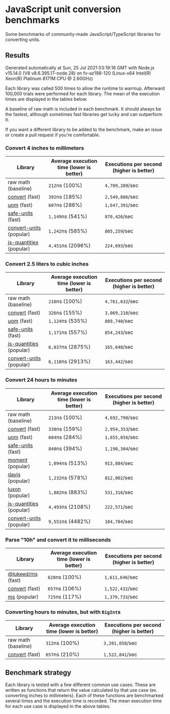 # JavaScript unit conversion benchmarks

Some benchmarks of community-made JavaScript/TypeScript libraries for converting units.

## Results

<!-- beginblock(results) -->

Generated automatically at Sun, 25 Jul 2021 03:19:18 GMT with Node.js v15.14.0 (V8 v8.6.395.17-node.28) on fv-az198-120 (Linux-x64 Intel(R) Xeon(R) Platinum 8171M CPU @ 2.60GHz)

Each library was called 500 times to allow the runtime to warmup.
Afterward 100,000 trials were performed for each library.
The mean of the execution times are displayed in the tables below.

A baseline of raw math is included in each benchmark.
It should always be the fastest, although sometimes fast libraries get lucky and can outperform it.

If you want a different library to be added to the benchmark, make an issue or create a pull request if you're comfortable.

### Convert 4 inches to millimeters

| Library                                                            | Average execution time (lower is better) | Executions per second (higher is better) |
| ------------------------------------------------------------------ | ---------------------------------------- | ---------------------------------------- |
| raw math (baseline)                                                | `212`ns (100%)                           | `4,709,209`/sec                          |
| [convert](https://npmjs.com/package/convert) (fast)                | `392`ns (185%)                           | `2,549,886`/sec                          |
| [uom](https://npmjs.com/package/uom) (fast)                        | `607`ns (286%)                           | `1,647,391`/sec                          |
| [safe-units](https://npmjs.com/package/safe-units) (fast)          | `1,149`ns (541%)                         | `870,426`/sec                            |
| [convert-units](https://npmjs.com/package/convert-units) (popular) | `1,242`ns (585%)                         | `805,259`/sec                            |
| [js-quantities](https://npmjs.com/package/js-quantities) (popular) | `4,451`ns (2096%)                        | `224,693`/sec                            |

### Convert 2.5 liters to cubic inches

| Library                                                            | Average execution time (lower is better) | Executions per second (higher is better) |
| ------------------------------------------------------------------ | ---------------------------------------- | ---------------------------------------- |
| raw math (baseline)                                                | `210`ns (100%)                           | `4,761,632`/sec                          |
| [convert](https://npmjs.com/package/convert) (fast)                | `326`ns (155%)                           | `3,069,210`/sec                          |
| [uom](https://npmjs.com/package/uom) (fast)                        | `1,124`ns (535%)                         | `889,740`/sec                            |
| [safe-units](https://npmjs.com/package/safe-units) (fast)          | `1,171`ns (557%)                         | `854,243`/sec                            |
| [js-quantities](https://npmjs.com/package/js-quantities) (popular) | `6,037`ns (2875%)                        | `165,648`/sec                            |
| [convert-units](https://npmjs.com/package/convert-units) (popular) | `6,118`ns (2913%)                        | `163,442`/sec                            |

### Convert 24 hours to minutes

| Library                                                            | Average execution time (lower is better) | Executions per second (higher is better) |
| ------------------------------------------------------------------ | ---------------------------------------- | ---------------------------------------- |
| raw math (baseline)                                                | `213`ns (100%)                           | `4,692,790`/sec                          |
| [convert](https://npmjs.com/package/convert) (fast)                | `338`ns (159%)                           | `2,954,353`/sec                          |
| [uom](https://npmjs.com/package/uom) (fast)                        | `604`ns (284%)                           | `1,655,056`/sec                          |
| [safe-units](https://npmjs.com/package/safe-units) (fast)          | `840`ns (394%)                           | `1,190,304`/sec                          |
| [moment](https://npmjs.com/package/moment) (popular)               | `1,094`ns (513%)                         | `913,884`/sec                            |
| [dayjs](https://npmjs.com/package/dayjs) (popular)                 | `1,232`ns (578%)                         | `812,002`/sec                            |
| [luxon](https://npmjs.com/package/luxon) (popular)                 | `1,882`ns (883%)                         | `531,316`/sec                            |
| [js-quantities](https://npmjs.com/package/js-quantities) (popular) | `4,493`ns (2108%)                        | `222,571`/sec                            |
| [convert-units](https://npmjs.com/package/convert-units) (popular) | `9,551`ns (4482%)                        | `104,704`/sec                            |

### Parse "10h" and convert it to milliseconds

| Library                                                   | Average execution time (lower is better) | Executions per second (higher is better) |
| --------------------------------------------------------- | ---------------------------------------- | ---------------------------------------- |
| [@lukeed/ms](https://npmjs.com/package/@lukeed/ms) (fast) | `620`ns (100%)                           | `1,611,646`/sec                          |
| [convert](https://npmjs.com/package/convert) (fast)       | `657`ns (106%)                           | `1,522,432`/sec                          |
| [ms](https://npmjs.com/package/ms) (popular)              | `725`ns (117%)                           | `1,379,733`/sec                          |

### Converting hours to minutes, but with `BigInt`s

| Library                                             | Average execution time (lower is better) | Executions per second (higher is better) |
| --------------------------------------------------- | ---------------------------------------- | ---------------------------------------- |
| raw math (baseline)                                 | `312`ns (100%)                           | `3,201,058`/sec                          |
| [convert](https://npmjs.com/package/convert) (fast) | `657`ns (210%)                           | `1,522,841`/sec                          |

<!-- endblock(results) -->

## Benchmark strategy

Each library is tested with a few different common use cases.
These are written as functions that return the value calculated by that use case (ex. converting inches to millimeters).
Each of these functions are benchmarked several times and the execution time is recorded.
The mean execution time for each use case is displayed in the above tables.
